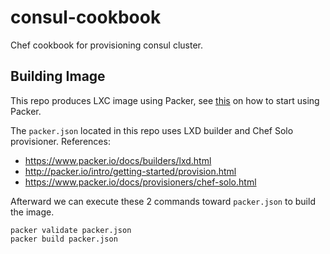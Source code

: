 # consul-cookbook

Chef cookbook for provisioning consul cluster.

## Building Image

This repo produces LXC image using Packer, see [this](http://packer.io/intro/getting-started/install.html) on how to start using Packer.

The `packer.json` located in this repo uses LXD builder and Chef Solo provisioner. References:

- https://www.packer.io/docs/builders/lxd.html
- http://packer.io/intro/getting-started/provision.html
- https://www.packer.io/docs/provisioners/chef-solo.html

Afterward we can execute these 2 commands toward `packer.json` to build the image.

```
packer validate packer.json
packer build packer.json
```
